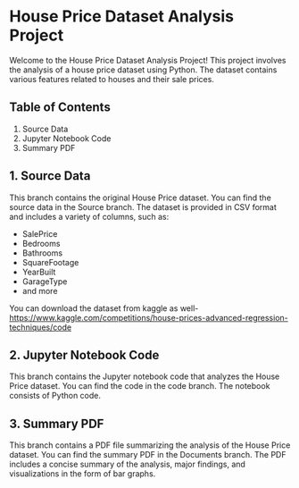 # House Price Dataset Analysis Project

Welcome to the House Price Dataset Analysis Project! This project involves the analysis of a house price dataset using Python. The dataset contains various features related to houses and their sale prices.

## Table of Contents
1. Source Data
2. Jupyter Notebook Code
3. Summary PDF

## 1. Source Data

This branch contains the original House Price dataset. You can find the source data in the Source branch. The dataset is provided in CSV format and includes a variety of columns, such as:

- SalePrice
- Bedrooms
- Bathrooms
- SquareFootage
- YearBuilt
- GarageType
- and more

You can download the dataset from kaggle as well- https://www.kaggle.com/competitions/house-prices-advanced-regression-techniques/code

## 2. Jupyter Notebook Code

This branch contains the Jupyter notebook code that analyzes the House Price dataset. You can find the code in the code branch. The notebook consists of Python code.

## 3. Summary PDF

This branch contains a PDF file summarizing the analysis of the House Price dataset. You can find the summary PDF in the Documents branch. The PDF includes a concise summary of the analysis, major findings, and visualizations in the form of bar graphs.
